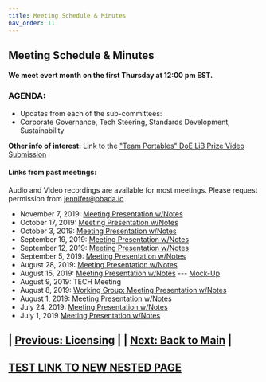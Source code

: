 ```yaml
---
title: Meeting Schedule & Minutes
nav_order: 11
---
```

## Meeting Schedule & Minutes

#### We meet evert month on the first Thursday at 12:00 pm EST.

### AGENDA:
  - Updates from each of the sub-committees:
  - Corporate Governance, Tech Steering, Standards Development, Sustainability

**Other info of interest:**  Link to the ["Team Portables" DoE LiB Prize Video Submission](https://www.youtube.com/watch?v=5K1y1Me9fh8&feature=youtu.be)

#### Links from past meetings: 
Audio and Video recordings are available for most meetings.  Please request permission from [jennifer@obada.io](mailto:jennifer@obada.io)
  + November 7, 2019: [Meeting Presentation w/Notes](https://docs.google.com/presentation/d/1QMtDy43yBfMdiVE5itZAui_hHZM65Ai9Kzs4ULOM4zQ/edit?usp=sharing)
  + October 17, 2019: [Meeting Presentation w/Notes](https://docs.google.com/presentation/d/1j0VRM8VDldQDe9Zj97WF7PM4UBxb-lOFKAcXjDeIebo/edit?usp=sharing)
  + October 3, 2019: [Meeting Presentation w/Notes](https://docs.google.com/presentation/d/1tdErKB4IddL-fJQYAyqjIyPAEFMuw6fGufACInBsYkI/edit?usp=sharing)
  + September 19, 2019: [Meeting Presentation w/Notes](https://docs.google.com/presentation/d/1kTpKJXWgrtBaSahEk4O2R90UqhTdBwPv0tyUrp-bE5A/edit?usp=sharing)
  + September 12, 2019: [Meeting Presentation w/Notes](https://docs.google.com/presentation/d/1A2q84TJyO-xnbLdlZwu5FNZ7LUOxg8BfFnmjnHg2fFw/edit?usp=sharing)
  + September 5, 2019: [Meeting Presentation w/Notes](https://docs.google.com/presentation/d/13aJB1cDD_MwNVwIJSCh9hgighSzkWPKfkM-RONXuItk/edit?usp=sharing)
  + August 28, 2019:  [Meeting Presentation w/Notes](https://docs.google.com/presentation/d/1XScfHF2g4MAZucLASIe34qA2kHU61PFfiOsbowCwtTA/edit#slide=id.g34073a5aeb_0_11)
  + August 15, 2019:  [Meeting Presentation w/Notes](https://docs.google.com/presentation/d/18ZBNJ64l5vqFZS__GTxqUDQx4YeKhNTcvQVLaKKt-zA/edit#slide=id.g5ebbd0f555_0_346) --- [Mock-Up](https://app.moqups.com/TSPQzikset/view/page/aa9df7b72)
  + August 9, 2019:  TECH Meeting
  + August 8, 2019:  [Working Group: Meeting Presentation w/Notes](https://docs.google.com/presentation/d/1Cnp2vp66gMfBv7myVYVTLYTiVC61wHuwqF_-cLHIXT4/edit)
  + August 1, 2019:  [Meeting Presentation w/Notes](https://docs.google.com/presentation/d/1o3jMcZFNCgo02bVt90zAE4jUaYXUcJjpybPUUIBG--Y/edit?usp=sharing)
  + July 24, 2019:  [Meeting Presentation w/Notes](https://docs.google.com/presentation/d/1dc5HZUkFshlYlDi5vdlV8d_mtNbGI7K_Sqb06uAUqi8/edit#slide=id.g5da697657d_0_97)  
  + July 1, 2019  [Meeting Presentation w/Notes](https://docs.google.com/presentation/d/1uJCPaoYVRO-CrCgkgR68d_gIyH9ajItj5xM4nbVCCJc/mobilepresent?slide=id.g5d618b7951_0_1025) 

## | [Previous: Licensing](licensing) |         | [Next: Back to Main](/) |


## [TEST LINK TO NEW NESTED PAGE](/nest/newfiletest)
